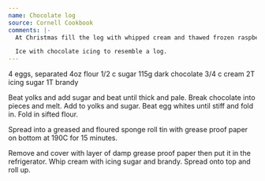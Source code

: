 ```yaml
---
name: Chocolate log
source: Cornell Cookbook
comments: |-
  At Christmas fill the log with whipped cream and thawed frozen raspberries.

  Ice with chocolate icing to resemble a log.
---
```


4 eggs, separated
4oz flour
1/2 c sugar
115g dark chocolate
3/4 c cream
2T icing sugar
1T brandy

Beat yolks and add sugar and beat until thick and pale.  Break chocolate into pieces and melt. Add to yolks and sugar.  Beat egg whites until stiff and fold in. Fold in sifted flour. 

Spread into a greased and floured sponge roll tin with grease proof paper on bottom at 190C for 15 minutes.  

Remove and cover with layer of damp grease proof paper then put it in the refrigerator.  Whip cream with icing sugar and brandy.  Spread onto top and roll up.

